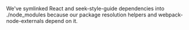 We've symlinked React and seek-style-guide dependencies into ./node_modules because our package
resolution helpers and webpack-node-externals depend on it.
